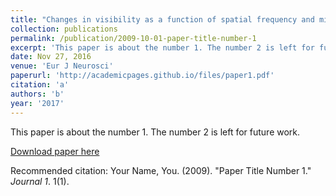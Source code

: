 ```yaml
---
title: "Changes in visibility as a function of spatial frequency and microsaccade occurrence."
collection: publications
permalink: /publication/2009-10-01-paper-title-number-1
excerpt: 'This paper is about the number 1. The number 2 is left for future work.'
date: Nov 27, 2016
venue: 'Eur J Neurosci'
paperurl: 'http://academicpages.github.io/files/paper1.pdf'
citation: 'a'
authors: 'b'
year: '2017'
---
```

This paper is about the number 1. The number 2 is left for future work.

[Download paper here](http://academicpages.github.io/files/paper1.pdf)

Recommended citation: Your Name, You. (2009). "Paper Title Number 1." <i>Journal 1</i>. 1(1).
